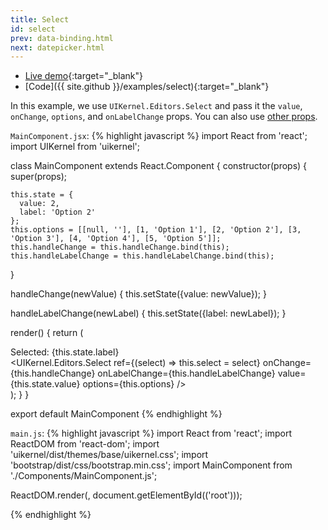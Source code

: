 ```yaml
---
title: Select
id: select
prev: data-binding.html
next: datepicker.html
---
```


* [Live demo](/examples/select/){:target="_blank"}
* [Code]({{ site.github }}/examples/select){:target="_blank"}

In this example, we use `UIKernel.Editors.Select` and pass it the `value`, `onChange`, `options`,
and `onLabelChange` props. You can also use [other props](editors.html#Select).

`MainComponent.jsx`:
{% highlight javascript %}
import React from 'react';
import UIKernel from 'uikernel';

class MainComponent extends React.Component {
  constructor(props) {
    super(props);

    this.state = {
      value: 2,
      label: 'Option 2'
    };
    this.options = [[null, ''], [1, 'Option 1'], [2, 'Option 2'], [3, 'Option 3'], [4, 'Option 4'], [5, 'Option 5']];
    this.handleChange = this.handleChange.bind(this);
    this.handleLabelChange = this.handleLabelChange.bind(this);
  }

  handleChange(newValue) {
    this.setState({value: newValue});
  }

  handleLabelChange(newLabel) {
    this.setState({label: newLabel});
  }

  render() {
    return (
      <div className="container">
        <span>Selected: {this.state.label}</span>
        <br/>
        <UIKernel.Editors.Select
          ref={(select) => this.select = select}
          onChange={this.handleChange}
          onLabelChange={this.handleLabelChange}
          value={this.state.value}
          options={this.options}
        />
      </div>
    );
  }
}

export default MainComponent
{% endhighlight %}

`main.js`:
{% highlight javascript %}
import React from 'react';
import ReactDOM from 'react-dom';
import 'uikernel/dist/themes/base/uikernel.css';
import 'bootstrap/dist/css/bootstrap.min.css';
import MainComponent from './Components/MainComponent.js';

ReactDOM.render(<MainComponent/>, document.getElementById(('root')));

{% endhighlight %}



